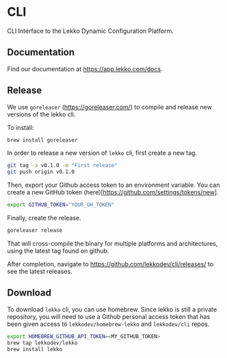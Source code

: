 # CLI

CLI Interface to the Lekko Dynamic Configuration Platform.

## Documentation 

Find our documentation at https://app.lekko.com/docs.

## Release

We use `goreleaser` (https://goreleaser.com/) to compile and release new versions of the lekko cli.

To install:

```bash
brew install goreleaser
```

In order to release a new version of `lekko` cli, first create a new tag.

```bash
git tag -a v0.1.0 -m "First release"
git push origin v0.1.0
```

Then, export your Github access token to an environment variable. You can create a new GitHub token (here)[https://github.com/settings/tokens/new].

```bash
export GITHUB_TOKEN="YOUR_GH_TOKEN"
```

Finally, create the release.

```bash
goreleaser release
```

That will cross-compile the binary for multiple platforms and architectures, using the latest tag found on github.

After completion, navigate to https://github.com/lekkodev/cli/releases/ to see the latest releases.


## Download

To download `lekko` cli, you can use homebrew. Since lekko is still a private repository, you will need to use a Github personal access token that has been given access to `lekkodev/homebrew-lekko` and `lekkodev/cli` repos.

```bash
export HOMEBREW_GITHUB_API_TOKEN=<MY_GITHUB_TOKEN>
brew tap lekkodev/lekko
brew install lekko
```